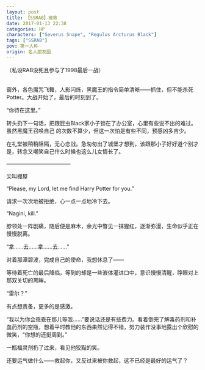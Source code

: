 ```yaml
---
layout: post
title: 【SSRAB】被救
date: 2017-01-13 22:38
categories: HP
characters: ["Severus Snape", "Regulus Arcturus Black"]
tags: ["SSRAB"]
pov: 第一人称
origin: 名人朋友圈
---
```


（私设RAB没死且参与了1998最后一战）
<br><br>

窗外，各色魔咒飞舞，人影闪烁，黑魔王的指令简单清晰——抓住，但不能杀死Potter。大战开始了，最后的时刻到了。

“你待在这里。”

转头扔下一句话，把跟屁虫Black家小子锁在了办公室，心里有些说不出的难过。虽然黑魔王召唤自己 的次数不算少，但这一次怕是有些不同，预感凶多吉少。

在礼堂被稍稍阻隔，无心恋战。急匆匆出了城堡才想到，该跟那小子好好道个别才是，转念又嘲笑自己什么时候也这么儿女情长了。

————————————

尖叫棚屋

“Please, my Lord, let me find Harry Potter for you.”

请求一次次地被拒绝，心一点一点地冷下去。

“Nagini, kill.”

脖领处一阵剧痛，随后便是麻木，余光中瞥见一抹猩红，逐渐弥漫，生命似乎正在慢慢脱离。

“拿……去……拿……去……”

对着那潭碧波，完成自己的使命，我想休息了——

等待着死亡的最后降临，等到的却是一些液体灌进口中，意识慢慢清醒，睁眼对上那双关切的黑眸。

“雷尔？”

有点想责备，更多的是感激。

“我以为你会乖乖在那儿等我……”要说话还是有些费力。看着倒完了解毒药剂和补血药剂的空瓶，想着平时教他的东西果然记得不错，努力装作没事地露出个欣慰的微笑，“你想的还挺周到。”

一瓶福灵剂扔了过来，看见他狡黠的笑。

还要运气做什么——救起你，又反过来被你救起，这不已经是最好的运气了？

